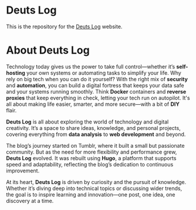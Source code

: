 # Deuts Log

This is the repository for the [Deuts Log](https://deuts.org/) website.

# About Deuts Log
Technology today gives us the power to take full control—whether it’s **self-hosting** your own systems or automating tasks to simplify your life. Why rely on big tech when you can do it yourself? With the right mix of **security** and **automation**, you can build a digital fortress that keeps your data safe and your systems running smoothly. Think **Docker** containers and **reverse proxies** that keep everything in check, letting your tech run on autopilot. It's all about making life easier, smarter, and more secure—with a bit of **DIY** flair.

**Deuts Log** is all about exploring the world of technology and digital creativity. It’s a space to share ideas, knowledge, and personal projects, covering everything from **data analysis** to **web development** and beyond.

The blog’s journey started on Tumblr, where it built a small but passionate community. But as the need for more flexibility and performance grew, **Deuts Log** evolved. It was rebuilt using **Hugo**, a platform that supports speed and adaptability, reflecting the blog’s dedication to continuous improvement.

At its heart, **Deuts Log** is driven by curiosity and the pursuit of knowledge. Whether it’s diving deep into technical topics or discussing wider trends, the goal is to inspire learning and innovation—one post, one idea, one discovery at a time.
